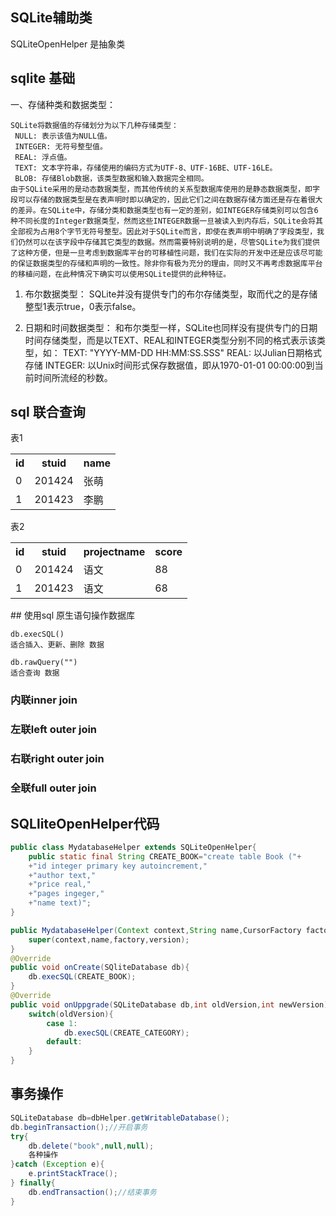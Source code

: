 ## SQLite辅助类
SQLiteOpenHelper 是抽象类

## sqlite 基础
一、存储种类和数据类型：

    SQLite将数据值的存储划分为以下几种存储类型：
     NULL: 表示该值为NULL值。
     INTEGER: 无符号整型值。
     REAL: 浮点值。
     TEXT: 文本字符串，存储使用的编码方式为UTF-8、UTF-16BE、UTF-16LE。
     BLOB: 存储Blob数据，该类型数据和输入数据完全相同。
    由于SQLite采用的是动态数据类型，而其他传统的关系型数据库使用的是静态数据类型，即字段可以存储的数据类型是在表声明时即以确定的，因此它们之间在数据存储方面还是存在着很大的差异。在SQLite中，存储分类和数据类型也有一定的差别，如INTEGER存储类别可以包含6种不同长度的Integer数据类型，然而这些INTEGER数据一旦被读入到内存后，SQLite会将其全部视为占用8个字节无符号整型。因此对于SQLite而言，即使在表声明中明确了字段类型，我们仍然可以在该字段中存储其它类型的数据。然而需要特别说明的是，尽管SQLite为我们提供了这种方便，但是一旦考虑到数据库平台的可移植性问题，我们在实际的开发中还是应该尽可能的保证数据类型的存储和声明的一致性。除非你有极为充分的理由，同时又不再考虑数据库平台的移植问题，在此种情况下确实可以使用SQLite提供的此种特征。
   1. 布尔数据类型：
    SQLite并没有提供专门的布尔存储类型，取而代之的是存储整型1表示true，0表示false。

   2. 日期和时间数据类型：
    和布尔类型一样，SQLite也同样没有提供专门的日期时间存储类型，而是以TEXT、REAL和INTEGER类型分别不同的格式表示该类型，如：
    TEXT: "YYYY-MM-DD HH:MM:SS.SSS"
    REAL: 以Julian日期格式存储
    INTEGER: 以Unix时间形式保存数据值，即从1970-01-01 00:00:00到当前时间所流经的秒数。

## sql 联合查询

表1
<table>
   <tr>
      <th>id</th>
      <th>stuid</th>
      <th>name</th>
   </tr>
   <tr>
      <td>0</td>
      <td>201424</td>
       <td>张萌</td>
   </tr>
   <tr>
    <td>1</td>
    <td>201423</td>
       <td>李鹏</td>
   </tr>
</table>

表2
<table>
   <tr>
      <th>id</th>
      <th>stuid</th>
      <th>projectname</th>
      <th>score</th>
   </tr>
   <tr>
      <td>0</td>
      <td>201424</td>
       <td>语文</td>
       <td>88</td>
   </tr>
   <tr>
    <td>1</td>
    <td>201423</td>
    <td>语文</td>
    <td>68</td>
   </tr>
</table>
##  使用sql 原生语句操作数据库

    db.execSQL()
    适合插入、更新、删除 数据
    
    db.rawQuery("")
    适合查询 数据
### 内联inner join

### 左联left outer join

### 右联right outer join

### 全联full outer join

## SQLliteOpenHelper代码

``` java
public class MydatabaseHelper extends SQLiteOpenHelper{
    public static final String CREATE_BOOK="create table Book ("+
    +"id integer primary key autoincrement,"
    +"author text,"
    +"price real,"
    +"pages ingeger,"
    +"name text)";
}

public MydatabaseHelper(Context context,String name,CursorFactory factory,int version){
    super(context,name,factory,version);
}
@Override
public void onCreate(SQliteDatabase db){
    db.execSQL(CREATE_BOOK);
}
@Override
public void onUppgrade(SQLiteDatabase db,int oldVersion,int newVersion){
    switch(oldVersion){
        case 1:
            db.execSQL(CREATE_CATEGORY);
        default:
    }
}
```
## 事务操作
``` java
SQLiteDatabase db=dbHelper.getWritableDatabase();
db.beginTransaction();//开启事务
try{
    db.delete("book",null,null);
    各种操作
}catch (Exception e){
    e.printStackTrace();
} finally{
    db.endTransaction();//结束事务
}
```
